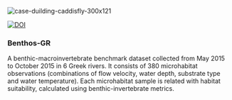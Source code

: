 ![case-duilding-caddisfly-300x121](https://user-images.githubusercontent.com/21544603/29336315-0e17f8ba-8216-11e7-988f-47e7ebd82c77.png)

[![DOI](https://zenodo.org/badge/87625028.svg)](https://zenodo.org/badge/latestdoi/87625028)

### Benthos-GR

A benthic-macroinvertebrate benchmark dataset collected from May 2015 to October 2015 in 6 Greek rivers. It consists of 380 microhabitat observations (combinations of flow velocity, water depth, substrate type and water temperature). Each microhabitat sample is related with habitat suitability, calculated using benthic-invertebrate metrics.
